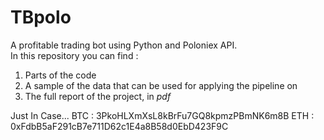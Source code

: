 # TBpolo
A profitable trading bot using Python and Poloniex API. </br>
In this repository you can find : </br>
1. Parts of the code
1. A sample of the data that can be used for applying the pipeline on
1. The full report of the project, in <i>pdf</i>

Just In Case...
BTC : 3PkoHLXmXsL8kBrFu7GQ8kpmzPBmNK6m8B
ETH : 0xFdbB5aF291cB7e711D62c1E4a8B58d0EbD423F9C
